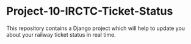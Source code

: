 # Project-10-IRCTC-Ticket-Status
This repository contains a Django project which will help to update you about your railway ticket status in real time.
